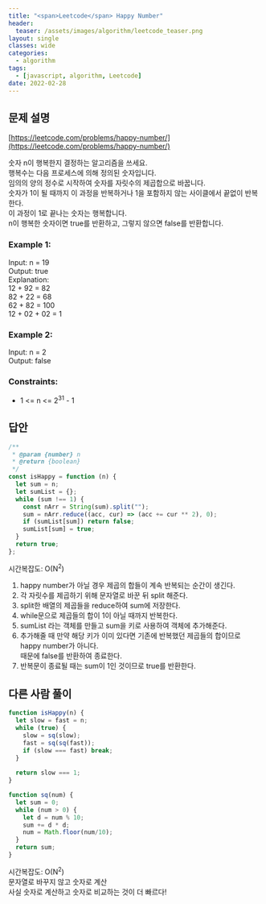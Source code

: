 ```yaml
---
title: "<span>Leetcode</span> Happy Number"
header:
  teaser: /assets/images/algorithm/leetcode_teaser.png
layout: single
classes: wide
categories:
  - algorithm
tags:
  - [javascript, algorithm, Leetcode]
date: 2022-02-28
---
```


## 문제 설명
[https://leetcode.com/problems/happy-number/](https://leetcode.com/problems/happy-number/)  

숫자 n이 행복한지 결정하는 알고리즘을 쓰세요.  
행복수는 다음 프로세스에 의해 정의된 숫자입니다.  
임의의 양의 정수로 시작하여 숫자를 자릿수의 제곱합으로 바꿉니다.  
숫자가 1이 될 때까지 이 과정을 반복하거나 1을 포함하지 않는 사이클에서 끝없이 반복한다.  
이 과정이 1로 끝나는 숫자는 행복합니다.  
n이 행복한 숫자이면 true를 반환하고, 그렇지 않으면 false를 반환합니다.

### Example 1:
Input: n = 19  
Output: true  
Explanation:  
12 + 92 = 82  
82 + 22 = 68  
62 + 82 = 100  
12 + 02 + 02 = 1

### Example 2:
Input: n = 2  
Output: false
 
### Constraints:
- 1 <= n <= 2<sup>31</sup> - 1

## 답안
```javascript
/**
 * @param {number} n
 * @return {boolean}
 */
const isHappy = function (n) {
  let sum = n;
  let sumList = {};
  while (sum !== 1) {
    const nArr = String(sum).split("");
    sum = nArr.reduce((acc, cur) => (acc += cur ** 2), 0);
    if (sumList[sum]) return false;
    sumList[sum] = true;
  }
  return true;
};
```
시간복잡도: O(N<sup>2</sup>)
1. happy number가 아닐 경우 제곱의 합들이 계속 반복되는 순간이 생긴다.
1. 각 자릿수를 제곱하기 위해 문자열로 바꾼 뒤 split 해준다.
1. split한 배열의 제곱들을 reduce하여 sum에 저장한다.
1. while문으로 제곱들의 합이 1이 아닐 때까지 반복한다.
1. sumList 라는 객체를 만들고 sum을 키로 사용하여 객체에 추가해준다.
1. 추가해줄 때 만약 해당 키가 이미 있다면 기존에 반복했던 제곱들의 합이므로 happy number가 아니다.  
때문에 false를 반환하여 종료한다.
1. 반복문이 종료될 때는 sum이 1인 것이므로 true를 반환한다.

## 다른 사람 풀이
```javascript
function isHappy(n) {
  let slow = fast = n;
  while (true) {
    slow = sq(slow);
    fast = sq(sq(fast));
    if (slow === fast) break;
  }
  
  return slow === 1;
}

function sq(num) {
  let sum = 0;
  while (num > 0) {
    let d = num % 10;
    sum += d * d;
    num = Math.floor(num/10);
  }
  return sum;
}
```
시간복잡도: O(N<sup>2</sup>)  
문자열로 바꾸지 않고 숫자로 계산  
사실 숫자로 계산하고 숫자로 비교하는 것이 더 빠르다!